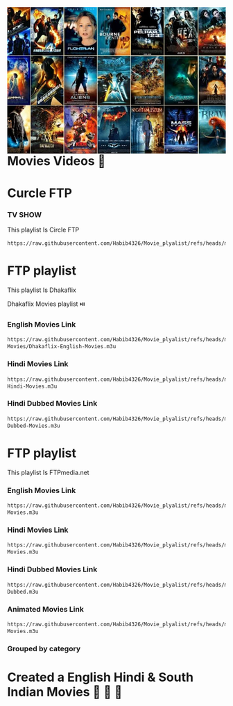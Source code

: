 <img src="https://github.com/Habib4326/Movie_plyalist/blob/main/Movies.jpg" width="900" align="right">


























# Movies Videos 📸 




# Curcle FTP 

### TV SHOW ###

This playlist Is Circle FTP


```
https://raw.githubusercontent.com/Habib4326/Movie_plyalist/refs/heads/main/Circleftp/tv%20show/tv%20show.m3u
```






# FTP playlist 

This playlist Is Dhakaflix 

Dhakaflix Movies playlist ⏯️ 

### English Movies Link ###

```
https://raw.githubusercontent.com/Habib4326/Movie_plyalist/refs/heads/main/Dhakaflix Movies/Dhakaflix-English-Movies.m3u
```

### Hindi Movies Link ###

```
https://raw.githubusercontent.com/Habib4326/Movie_plyalist/refs/heads/main/Dhakaflix%20Movies/Dhakaflix-Hindi-Movies.m3u
```

### Hindi Dubbed Movies Link ###

```
https://raw.githubusercontent.com/Habib4326/Movie_plyalist/refs/heads/main/Dhakaflix%20Movies/Dhakaflix-Dubbed-Movies.m3u
```


# FTP playlist

This playlist Is FTPmedia.net

### English Movies Link ##
```
https://raw.githubusercontent.com/Habib4326/Movie_plyalist/refs/heads/main/English-Movies.m3u
```
### Hindi Movies Link ##
```
https://raw.githubusercontent.com/Habib4326/Movie_plyalist/refs/heads/main/Hindi-Movies.m3u
```
### Hindi Dubbed Movies Link ##
```
https://raw.githubusercontent.com/Habib4326/Movie_plyalist/refs/heads/main/Hindi-Dubbed.m3u
```
### Animated Movies Link  ##
```
https://raw.githubusercontent.com/Habib4326/Movie_plyalist/refs/heads/main/Animated-Movies.m3u
```

### Grouped by category

# Created a English Hindi & South Indian Movies 🎥 🎥 🎥 
